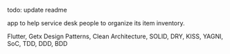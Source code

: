  
 

todo: update readme

app to help service desk people to organize its item inventory.

Flutter, Getx
Design Patterns, Clean Architecture, SOLID, DRY, KISS, YAGNI, SoC, TDD, DDD, BDD